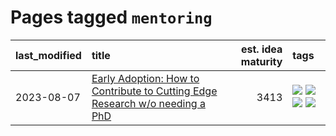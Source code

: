 # Pages tagged `mentoring`

|last_modified|title|est. idea maturity|tags
|:---|:---|---:|:---|
|2023-08-07|[Early Adoption: How to Contribute to Cutting Edge Research w/o needing a PhD](../entries/early_adoption_and_fomo.md)|3413|[![](https://img.shields.io/badge/tag-career_advice-3c7f53)](../tags/career_advice.md) [![](https://img.shields.io/badge/tag-early_adoption-22d494)](../tags/early_adoption.md) [![](https://img.shields.io/badge/tag-mentoring-90446b)](../tags/mentoring.md) [![](https://img.shields.io/badge/tag-reddit-35d2ce)](../tags/reddit.md)|